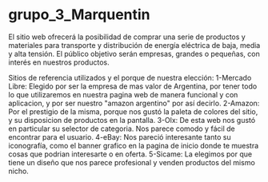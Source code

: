 # grupo_3_Marquentin
El sitio web ofrecerá la posibilidad de comprar una serie de productos y materiales para transporte y distribución de energía eléctrica de baja, media y alta tensión. 
El público objetivo serán empresas, grandes o pequeñas, con interés en nuestros productos.

Sitios de referencia utilizados y el porque de nuestra elección:
1-Mercado Libre: Elegido por ser la empresa de mas valor de Argentina, por tener todo lo que utilizaremos en nuestra pagina web de manera funcional y con aplicacion, y por ser nuestro "amazon argentino" por así decirlo.
2-Amazon: Por el prestigio de la misma, porque nos gustó la paleta de colores del sitio, y su disposicion de productos en la pantalla.
3-Olx: De esta web nos gustó en particular su selector de categoria. Nos parece comodo y fácil de encontrar para el usuario.
4-eBay: Nos pareció interesante tanto su iconografía, como el banner grafico en la pagina de inicio donde te muestra cosas que podrian interesarte o en oferta.
5-Sicame: La elegimos por que tiene un diseño que nos parece profesional y venden productos del mismo nicho.

